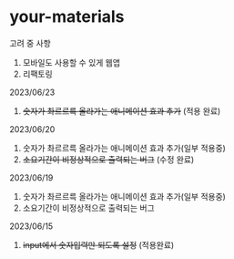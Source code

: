 # your-materials

고려 중 사항
1. 모바일도 사용할 수 있게 웹앱
2. 리팩토링

2023/06/23
1. ~~숫자가 촤르르륵 올라가는 애니메이션 효과 추가~~ (적용 완료)

2023/06/20
1. 숫자가 촤르르륵 올라가는 애니메이션 효과 추가(일부 적용중)
2. ~~소요기간이 비정상적으로 출력되는 버그~~ (수정 완료)

2023/06/19
1. 숫자가 촤르르륵 올라가는 애니메이션 효과 추가(일부 적용중)
2. 소요기간이 비정상적으로 출력되는 버그

2023/06/15
1. ~~input에서 숫자입력만 되도록 설정~~ (적용완료)